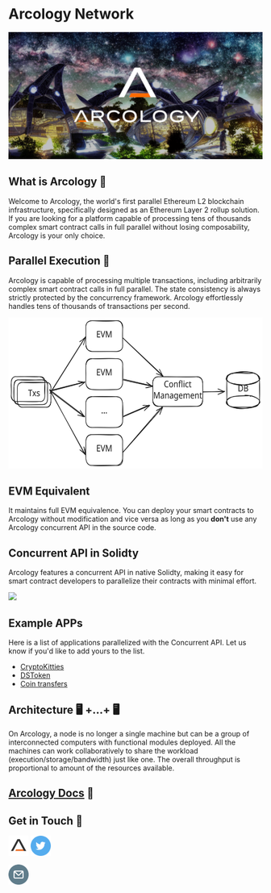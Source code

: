 # Arcology Network 
<picture>
  <img alt="." src="./img/theme4.png">
</picture>

## What is Arcology :bell:
Welcome to Arcology, the world's first parallel Ethereum L2 blockchain infrastructure, specifically designed as an Ethereum Layer 2 rollup solution. If you are looking for a platform capable of processing tens of thousands complex smart contract calls in full parallel without losing composability, Arcology is your only choice.



## Parallel Execution :rocket:

Arcology is capable of processing multiple transactions, including arbitrarily complex smart contract calls in full parallel. The state consistency is always strictly protected by the concurrency framework. Arcology effortlessly handles tens of thousands of transactions per second.

<p align="center">
<img src="./img/multi-evm.svg" alt="multi evms" height="300">
</p>

## EVM Equivalent

It maintains full EVM equivalence. You can deploy your smart contracts to Arcology without modification and vice versa as long as you **don't** use any Arcology concurrent API in the source code.

## Concurrent API in Solidty

Arcology features a concurrent API in native Solidty, making it easy for smart contract developers to parallelize their contracts with minimal effort.

![](/img/coin-contract.gif)

## Example APPs

Here is a list of applications parallelized with the Concurrent API. Let us know if you'd like to add yours to the list.

 - [CryptoKitties](https://github.com/arcology-network/parallel-kitties)
 - [DSToken](https://github.com/arcology-network/parallel-dstoken)
 - [Coin transfers](https://github.com/arcology-network/parallel-coin-transfer)

## Architecture :desktop_computer: +...+ :desktop_computer:

On Arcology, a node is no longer a single machine but can be a group of interconnected computers with functional modules deployed. All the machines can work collaboratively to share the workload (execution/storage/bandwidth) just like one. The overall throughput is proportional to amount of the resources available.


## [Arcology Docs](https://doc.arcology.network/product-docs/overview/welcome-to-arcology-network) :book:

## Get in Touch :loudspeaker:

[<code><img height="40" src="icons/arcology-a.png"></code>](https://www.arcology.network)
[<code><img height="40" src="icons/twitter.svg"></code>](https://twitter.com/ArcologyN)
<!-- [<code><img height="40" src="icons/telegram.svg"></code>]()
[<code><img height="40" src="icons/discord.svg"></code>](https://discord.gg/SkkCtZuAnm) 
[<code><img height="40" src="icons/medium.svg"></code>](https://medium.com/arcology-network) -->
[<code><img height="40" src="icons/email.png"></code>](mailto:info@arcology.network)

